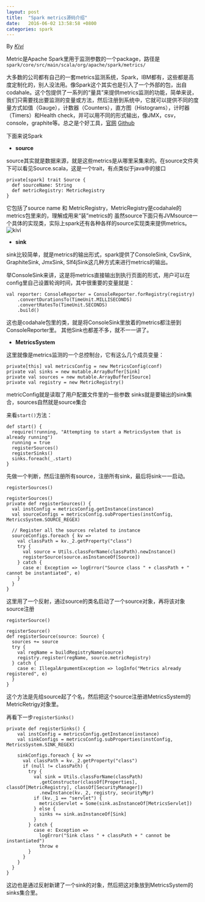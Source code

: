 ```yaml
---
layout: post
title:  "Spark metrics源码介绍"
date:   2016-06-02 13:58:58 +0800
categories: spark
---
```


By *[Kivi](https://github.com/qifanj)*

Metric是Apache Spark里用于监测参数的一个package，路径是`spark/core/src/main/scala/org/apache/spark/metrics/`

大多数的公司都有自己的一套metrics监测系统，Spark，IBM都有，这些都是高度定制化的，别人没法用。像Spark这个其实也是引入了一个外部的包，出自codahale。这个包提供了一系列的“量具”来提供metrics监测的功能，简单来说，我们只需要找出要监测的变量或方法，然后注册到系统中，它就可以提供不同的度量方式如值（Gauge），计数器（Counters），直方图（Histograms），计时器（Timers）和Health check，并可以用不同的形式输出，像JMX，csv，console，graphite等。总之是个好工具，[官网](http://metrics.dropwizard.io/)  [Github](https://github.com/dropwizard/metrics)

下面来说Spark

- **source**

source其实就是数据来源，就是这些metrics是从哪里采集来的。在source文件夹下可以看见Source.scala，这是一个trait，有点类似于java中的接口
		
	private[spark] trait Source {
	  def sourceName: String
	  def metricRegistry: MetricRegistry
	}

它包括了source name 和 MetricRegistry，MetricRegistry是codahale的metrics包里来的，理解成用来“装”metrics的
虽然source下面只有JVMsource一个具体的实现类，实际上spark还有各种各样的source实现类来提供metrics。
![kivi]({{site.url}}/image/sourceclass.png "Source Classes")

- **sink**

sink比较简单，就是metrics的输出形式，spark提供了ConsoleSink, CsvSink, GraphiteSink, JmxSink, Slf4jSink这几种方式来进行metrics的输出。

举ConsoleSink来讲，这是将metrics直接输出到执行页面的形式，用户可以在config里自己设置轮询时间，其中很重要的变量就是：

	val reporter: ConsoleReporter = ConsoleReporter.forRegistry(registry)
	    .convertDurationsTo(TimeUnit.MILLISECONDS)
	    .convertRatesTo(TimeUnit.SECONDS)
	    .build()

这也是codahale包里的类，就是将ConsoleSink里放着的metrics都注册到ConsoleReporter里。
其他Sink也都差不多，就不一一讲了。

- **MetricsSystem**

这里就像是metrics监测的一个总控制台，它有这么几个成员变量：

	private[this] val metricsConfig = new MetricsConfig(conf)
	private val sinks = new mutable.ArrayBuffer[Sink]
	private val sources = new mutable.ArrayBuffer[Source]
	private val registry = new MetricRegistry()

metricConfig就是读取了用户配置文件里的一些参数
sinks就是要输出的sink集合，sources自然就是source集合

来看`start()`方法：

	def start() {
	  require(!running, "Attempting to start a MetricsSystem that is already running")
	  running = true
	  registerSources()
	  registerSinks()
	  sinks.foreach(_.start)
	}

先做一个判断，然后注册所有source，注册所有sink，最后将sink一一启动。

`registerSources()`

	registerSources()
	private def registerSources() {
	  val instConfig = metricsConfig.getInstance(instance)
	  val sourceConfigs = metricsConfig.subProperties(instConfig, MetricsSystem.SOURCE_REGEX)

	  // Register all the sources related to instance
	  sourceConfigs.foreach { kv =>
	    val classPath = kv._2.getProperty("class")
	    try {
	      val source = Utils.classForName(classPath).newInstance()
	      registerSource(source.asInstanceOf[Source])
	    } catch {
	      case e: Exception => logError("Source class " + classPath + " cannot be instantiated", e)
	    }
	  }
	}

这里用了一个反射，通过source的类名启动了一个source对象，再将该对象source注册

`registerSource()`

	registerSource()
	def registerSource(source: Source) {
	  sources += source
	  try {
	    val regName = buildRegistryName(source)
	    registry.register(regName, source.metricRegistry)
	  } catch {
	    case e: IllegalArgumentException => logInfo("Metrics already registered", e)
	  }
	}

这个方法是先给source起了个名，然后把这个source注册进MetricsSystem的MetricRetrigy对象里。

再看下一步`registerSinks()`

	private def registerSinks() {
	    val instConfig = metricsConfig.getInstance(instance)
	    val sinkConfigs = metricsConfig.subProperties(instConfig, MetricsSystem.SINK_REGEX)

	    sinkConfigs.foreach { kv =>
	      val classPath = kv._2.getProperty("class")
	      if (null != classPath) {
	        try {
	          val sink = Utils.classForName(classPath)
	            .getConstructor(classOf[Properties], classOf[MetricRegistry], classOf[SecurityManager])
	            .newInstance(kv._2, registry, securityMgr)
	          if (kv._1 == "servlet") {
	            metricsServlet = Some(sink.asInstanceOf[MetricsServlet])
	          } else {
	            sinks += sink.asInstanceOf[Sink]
	          }
	        } catch {
	          case e: Exception =>
	            logError("Sink class " + classPath + " cannot be instantiated")
	            throw e
	        }
	      }
	    }
	  }
	}
		
这边也是通过反射新建了一个sink的对象，然后把这对象放到MetricsSystem的sinks集合里。